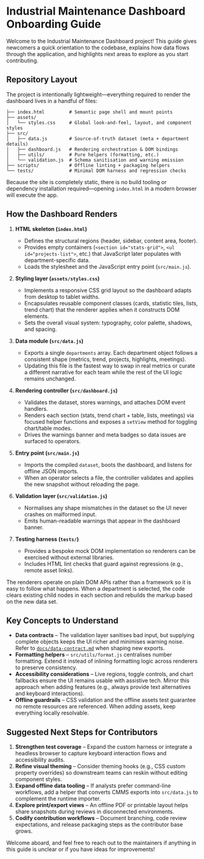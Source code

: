 # Industrial Maintenance Dashboard Onboarding Guide

Welcome to the Industrial Maintenance Dashboard project! This guide gives newcomers a
quick orientation to the codebase, explains how data flows through the application,
and highlights next areas to explore as you start contributing.

## Repository Layout

The project is intentionally lightweight—everything required to render the dashboard
lives in a handful of files:

```
├── index.html         # Semantic page shell and mount points
├── assets/
│   └── styles.css     # Global look-and-feel, layout, and component styles
├── src/
│   ├── data.js        # Source-of-truth dataset (meta + department details)
│   ├── dashboard.js   # Rendering orchestration & DOM bindings
│   ├── utils/         # Pure helpers (formatting, etc.)
│   └── validation.js  # Schema sanitisation and warning emission
├── scripts/           # Offline linting + packaging helpers
└── tests/             # Minimal DOM harness and regression checks
```

Because the site is completely static, there is no build tooling or dependency
installation required—opening `index.html` in a modern browser will execute the app.

## How the Dashboard Renders

1. **HTML skeleton (`index.html`)**
   * Defines the structural regions (header, sidebar, content area, footer).
   * Provides empty containers (`<section id="stats-grid">`, `<ul id="projects-list">`,
     etc.) that JavaScript later populates with department-specific data.
   * Loads the stylesheet and the JavaScript entry point (`src/main.js`).

2. **Styling layer (`assets/styles.css`)**
   * Implements a responsive CSS grid layout so the dashboard adapts from desktop to
     tablet widths.
   * Encapsulates reusable component classes (cards, statistic tiles, lists, trend chart)
     that the renderer applies when it constructs DOM elements.
   * Sets the overall visual system: typography, color palette, shadows, and spacing.

3. **Data module (`src/data.js`)**
   * Exports a single `departments` array. Each department object follows a consistent
     shape (metrics, trend, projects, highlights, meetings).
   * Updating this file is the fastest way to swap in real metrics or curate a different
     narrative for each team while the rest of the UI logic remains unchanged.

4. **Rendering controller (`src/dashboard.js`)**
   * Validates the dataset, stores warnings, and attaches DOM event handlers.
   * Renders each section (stats, trend chart + table, lists, meetings) via focused helper
     functions and exposes a `setView` method for toggling chart/table modes.
   * Drives the warnings banner and meta badges so data issues are surfaced to operators.

5. **Entry point (`src/main.js`)**
   * Imports the compiled `dataset`, boots the dashboard, and listens for offline JSON imports.
   * When an operator selects a file, the controller validates and applies the new snapshot
     without reloading the page.

6. **Validation layer (`src/validation.js`)**
   * Normalises any shape mismatches in the dataset so the UI never crashes on malformed
     input.
   * Emits human-readable warnings that appear in the dashboard banner.

7. **Testing harness (`tests/`)**
   * Provides a bespoke mock DOM implementation so renderers can be exercised without
     external libraries.
   * Includes HTML lint checks that guard against regressions (e.g., remote asset links).

The renderers operate on plain DOM APIs rather than a framework so it is easy to follow
what happens. When a department is selected, the code clears existing child nodes in each
section and rebuilds the markup based on the new data set.

## Key Concepts to Understand

* **Data contracts** – The validation layer sanitises bad input, but supplying complete
  objects keeps the UI richer and minimises warning noise. Refer to
  [`docs/data-contract.md`](./data-contract.md) when shaping new exports.
* **Formatting helpers** – `src/utils/format.js` centralises number formatting. Extend it
  instead of inlining formatting logic across renderers to preserve consistency.
* **Accessibility considerations** – Live regions, toggle controls, and chart fallbacks
  ensure the UI remains usable with assistive tech. Mirror this approach when adding
  features (e.g., always provide text alternatives and keyboard interactions).
* **Offline guardrails** – CSS validation and the offline assets test guarantee no remote
  resources are referenced. When adding assets, keep everything locally resolvable.

## Suggested Next Steps for Contributors

1. **Strengthen test coverage** – Expand the custom harness or integrate a headless
   browser to capture keyboard interaction flows and accessibility audits.
2. **Refine visual theming** – Consider theming hooks (e.g., CSS custom property overrides)
   so downstream teams can reskin without editing component styles.
3. **Expand offline data tooling** – If analysts prefer command-line workflows, add a helper
   that converts CMMS exports into `src/data.js` to complement the runtime importer.
4. **Explore print/export views** – An offline PDF or printable layout helps share
   snapshots during reviews in disconnected environments.
5. **Codify contribution workflows** – Document branching, code review expectations, and
   release packaging steps as the contributor base grows.

Welcome aboard, and feel free to reach out to the maintainers if anything in this guide is
unclear or if you have ideas for improvements!
